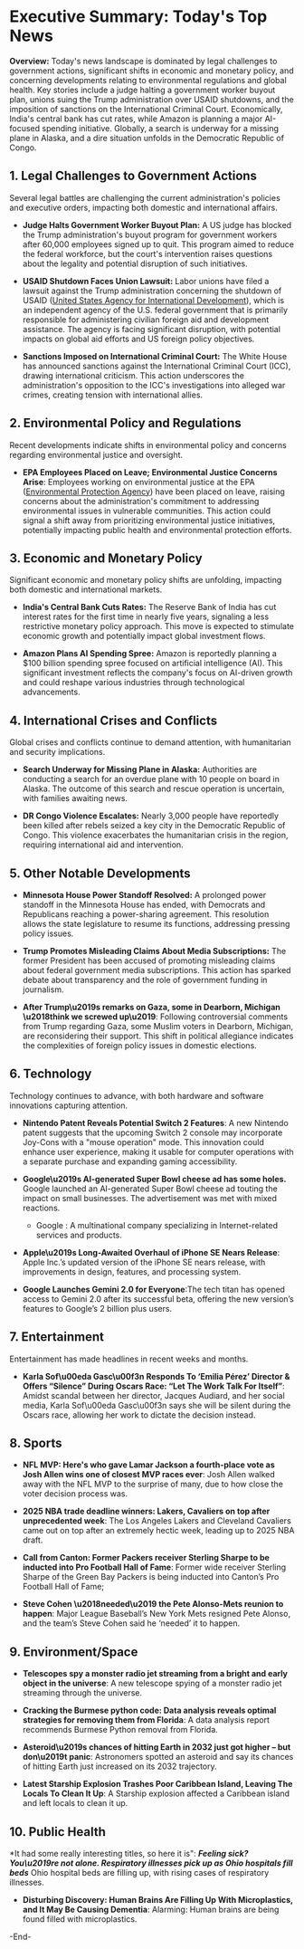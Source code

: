 # Executive Summary: Today's Top News

**Overview:** Today's news landscape is dominated by legal challenges to government actions, significant shifts in economic and monetary policy, and concerning developments relating to environmental regulations and global health. Key stories include a judge halting a government worker buyout plan, unions suing the Trump administration over USAID shutdowns, and the imposition of sanctions on the International Criminal Court. Economically, India's central bank has cut rates, while Amazon is planning a major AI-focused spending initiative.  Globally, a search is underway for a missing plane in Alaska, and a dire situation unfolds in the Democratic Republic of Congo.

## 1. Legal Challenges to Government Actions

Several legal battles are challenging the current administration's policies and executive orders, impacting both domestic and international affairs.

*   **Judge Halts Government Worker Buyout Plan:** A US judge has blocked the Trump administration's buyout program for government workers after 60,000 employees signed up to quit.  This program aimed to reduce the federal workforce, but the court's intervention raises questions about the legality and potential disruption of such initiatives.

*   **USAID Shutdown Faces Union Lawsuit:** Labor unions have filed a lawsuit against the Trump administration concerning the shutdown of USAID ([United States Agency for International Development](https://en.wikipedia.org/wiki/United_States_Agency_for_International_Development)), which is an independent agency of the U.S. federal government that is primarily responsible for administering civilian foreign aid and development assistance. The agency is facing significant disruption, with potential impacts on global aid efforts and US foreign policy objectives.

*   **Sanctions Imposed on International Criminal Court:** The White House has announced sanctions against the International Criminal Court (ICC), drawing international criticism. This action underscores the administration's opposition to the ICC's investigations into alleged war crimes, creating tension with international allies.

## 2. Environmental Policy and Regulations

Recent developments indicate shifts in environmental policy and concerns regarding environmental justice and oversight.

*   **EPA Employees Placed on Leave; Environmental Justice Concerns Arise**: Employees working on environmental justice at the EPA ([Environmental Protection Agency](https://en.wikipedia.org/wiki/United_States_Environmental_Protection_Agency)) have been placed on leave, raising concerns about the administration's commitment to addressing environmental issues in vulnerable communities. This action could signal a shift away from prioritizing environmental justice initiatives, potentially impacting public health and environmental protection efforts.

## 3. Economic and Monetary Policy

Significant economic and monetary policy shifts are unfolding, impacting both domestic and international markets.

*   **India's Central Bank Cuts Rates:** The Reserve Bank of India has cut interest rates for the first time in nearly five years, signaling a less restrictive monetary policy approach.  This move is expected to stimulate economic growth and potentially impact global investment flows.

*   **Amazon Plans AI Spending Spree:** Amazon is reportedly planning a $100 billion spending spree focused on artificial intelligence (AI). This significant investment reflects the company's focus on AI-driven growth and could reshape various industries through technological advancements.

## 4. International Crises and Conflicts

Global crises and conflicts continue to demand attention, with humanitarian and security implications.

*   **Search Underway for Missing Plane in Alaska:** Authorities are conducting a search for an overdue plane with 10 people on board in Alaska. The outcome of this search and rescue operation is uncertain, with families awaiting news.

*   **DR Congo Violence Escalates:**  Nearly 3,000 people have reportedly been killed after rebels seized a key city in the Democratic Republic of Congo.  This violence exacerbates the humanitarian crisis in the region, requiring international aid and intervention.

## 5. Other Notable Developments

*   **Minnesota House Power Standoff Resolved:**  A prolonged power standoff in the Minnesota House has ended, with Democrats and Republicans reaching a power-sharing agreement. This resolution allows the state legislature to resume its functions, addressing pressing policy issues.

*   **Trump Promotes Misleading Claims About Media Subscriptions:** The former President has been accused of promoting misleading claims about federal government media subscriptions. This action has sparked debate about transparency and the role of government funding in journalism.

*   **After Trump\u2019s remarks on Gaza, some in Dearborn, Michigan \u2018think we screwed up\u2019**:  Following controversial comments from Trump regarding Gaza, some Muslim voters in Dearborn, Michigan, are reconsidering their support. This shift in political allegiance indicates the complexities of foreign policy issues in domestic elections.

## 6. Technology

Technology continues to advance, with both hardware and software innovations capturing attention.

*   **Nintendo Patent Reveals Potential Switch 2 Features**:  A new Nintendo patent suggests that the upcoming Switch 2 console may incorporate Joy-Cons with a "mouse operation" mode. This innovation could enhance user experience, making it usable for computer operations with a separate purchase and expanding gaming accessibility.

*   **Google\u2019s AI-generated Super Bowl cheese ad has some holes.** Google launched an AI-generated Super Bowl cheese ad touting the impact on small businesses.  The advertisement was met with mixed reactions.
    *   Google : A multinational company specializing in Internet-related services and products.

*   **Apple\u2019s Long-Awaited Overhaul of iPhone SE Nears Release**:  Apple Inc.’s updated version of the iPhone SE nears release, with improvements in design, features, and processing system.

*   **Google Launches Gemini 2.0 for Everyone**:The tech titan has opened access to Gemini 2.0 after its successful beta, offering the new version’s features to Google’s 2 billion plus users.

## 7. Entertainment

Entertainment has made headlines in recent weeks and months.

*   **Karla Sof\u00eda Gasc\u00f3n Responds To ‘Emilia Pérez’ Director & Offers “Silence” During Oscars Race: “Let The Work Talk For Itself”**: Amidst scandal between her director, Jacques Audiard, and her social media, Karla Sof\u00eda Gasc\u00f3n says she will be silent during the Oscars race, allowing her work to dictate the decision instead.

## 8. Sports

*   **NFL MVP: Here's who gave Lamar Jackson a fourth-place vote as Josh Allen wins one of closest MVP races ever**: Josh Allen walked away with the NFL MVP to the surprise of many, due to how close the voter decision process was.

*   **2025 NBA trade deadline winners: Lakers, Cavaliers on top after unprecedented week**: The Los Angeles Lakers and Cleveland Cavaliers came out on top after an extremely hectic week, leading up to 2025 NBA draft.

*   **Call from Canton: Former Packers receiver Sterling Sharpe to be inducted into Pro Football Hall of Fame**:  Former wide receiver Sterling Sharpe of the Green Bay Packers is being inducted into Canton’s Pro Football Hall of Fame;

*   **Steve Cohen \u2018needed\u2019 the Pete Alonso-Mets reunion to happen**: Major League Baseball’s New York Mets resigned Pete Alonso, and the team’s Steve Cohen said he ‘needed’ it to happen.

## 9. Environment/Space

*   **Telescopes spy a monster radio jet streaming from a bright and early object in the universe**: A new telescope spying of a monster radio jet streaming through the universe.

*   **Cracking the Burmese python code: Data analysis reveals optimal strategies for removing them from Florida**: A data analysis report recommends Burmese Python removal from Florida.

*  **Asteroid\u2019s chances of hitting Earth in 2032 just got higher – but don\u2019t panic**: Astronomers spotted an asteroid and say its chances of hitting Earth just increased on its 2032 trajectory.

* **Latest Starship Explosion Trashes Poor Caribbean Island, Leaving The Locals To Clean It Up**: A Starship explosion affected a Caribbean island and left locals to clean it up.

## 10. Public Health

*It had some really interesting titles, so here it is": ***Feeling sick? You\u2019re not alone. Respiratory illnesses pick up as Ohio hospitals fill beds*** Ohio hospital beds are filling up, with rising cases of respiratory illnesses.

*   **Disturbing Discovery: Human Brains Are Filling Up With Microplastics, and It May Be Causing Dementia**: Alarming: Human brains are being found filled with microplastics.

-End-
